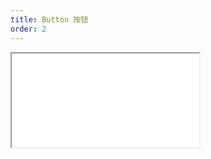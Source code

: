```yaml
---
title: Button 按钮
order: 2
---
```


<Iframe src="//mc.fusion.design/demos/comp_groups/@alifd/next/button?theme=@alifd/theme-design-pro" />
